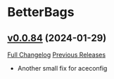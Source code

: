 # BetterBags

## [v0.0.84](https://github.com/Cidan/BetterBags/tree/v0.0.84) (2024-01-29)
[Full Changelog](https://github.com/Cidan/BetterBags/compare/v0.0.83...v0.0.84) [Previous Releases](https://github.com/Cidan/BetterBags/releases)

- Another small fix for aceconfig  
